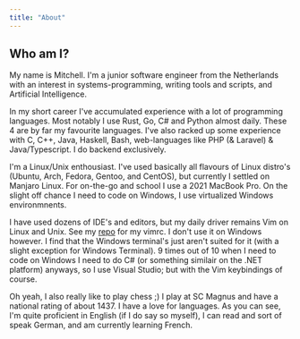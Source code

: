 ```yaml
---
title: "About"
---
```


## Who am I? 
My name is Mitchell. I'm a junior software engineer from the Netherlands with an interest in systems-programming, writing tools and scripts, and Artificial Intelligence.

In my short career I've accumulated experience with a lot of programming languages. Most notably I use Rust, Go, C# and Python almost daily. These 4 are by far my favourite languages. I've also racked up some experience with C, C++, Java, Haskell, Bash, web-languages like PHP (& Laravel) & Java/Typescript. I do backend exclusively.

I'm a Linux/Unix enthousiast. I've used basically all flavours of Linux distro's (Ubuntu, Arch, Fedora, Gentoo, and CentOS), but currently I settled on Manjaro Linux. For on-the-go and school I use a 2021 MacBook Pro. On the slight off chance I need to code on Windows, I use virtualized Windows environmnents. 

I have used dozens of IDE's and editors, but my daily driver remains Vim on Linux and Unix. See my [repo](https://github.com/MitchellWeg/vimrc) for my vimrc. I don't use it on Windows however. I find that the Windows terminal's just aren't suited for it (with a slight exception for Windows Terminal). 9 times out of 10 when I need to code on Windows I need to do C# (or something similair on the .NET platform) anyways, so I use Visual Studio; but with the Vim keybindings of course.

Oh yeah, I also really like to play chess ;) I play at SC Magnus and have a national rating of about 1437. I have a love for languages. As you can see, I'm quite proficient in English (if I do say so myself), I can read and sort of speak German, and am currently learning French.
